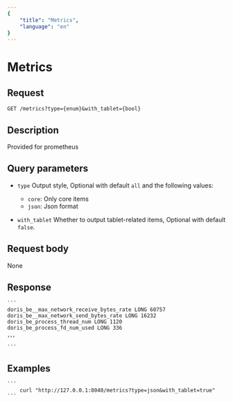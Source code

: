 ```yaml
---
{
    "title": "Metrics",
    "language": "en"
}
---
```


# Metrics

## Request

`GET /metrics?type={enum}&with_tablet={bool}`

## Description

Provided for prometheus

## Query parameters

* `type`
    Output style, Optional with default `all` and the following values:
    - `core`: Only core items
    - `json`: Json format

* `with_tablet`
    Whether to output tablet-related items, Optional with default `false`.

## Request body

None

## Response

    ```
    doris_be__max_network_receive_bytes_rate LONG 60757
    doris_be__max_network_send_bytes_rate LONG 16232
    doris_be_process_thread_num LONG 1120
    doris_be_process_fd_num_used LONG 336
    ，，，

    ```
## Examples


    ```
        curl "http://127.0.0.1:8040/metrics?type=json&with_tablet=true"
    ```


